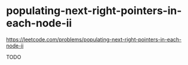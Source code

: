 # populating-next-right-pointers-in-each-node-ii

https://leetcode.com/problems/populating-next-right-pointers-in-each-node-ii

TODO 
